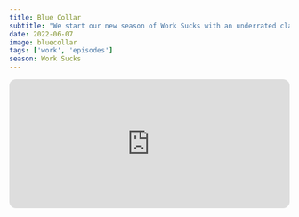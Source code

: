 ```yaml
---
title: Blue Collar
subtitle: "We start our new season of Work Sucks with an underrated classic. Join us as we watch Richard Pryor, Harvey Keitel & Yaphet Kotto get in too deep in Paul Schrader's Blue Collar. We discuss unions and share some of our own work stories."
date: 2022-06-07
image: bluecollar
tags: ['work', 'episodes']
season: Work Sucks
---
```

<iframe style="border-radius:12px" src="https://open.spotify.com/embed/show/27S5iSHqJsA5Qqe2lti6M2?utm_source=generator" width="100%" height="232" frameBorder="0" allowfullscreen="" allow="autoplay; clipboard-write; encrypted-media; fullscreen; picture-in-picture"></iframe>